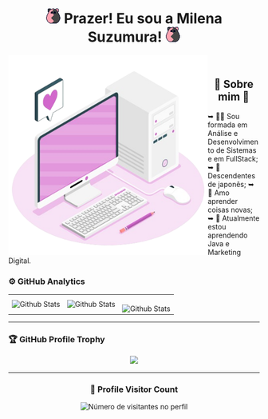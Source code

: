 <div  align="center">

# ![ImageTitle](/image/luck-monster.png) Prazer! Eu sou a Milena Suzumura! ![ImageTitle](/image/luck-monster.png)

</div>

<img src="/image/7832580-removebg-preview.png" alt="image-computer" min-width="400px" max-width="400px" width="400px" align="left">

<br>

<div  align="center">

## 🎎 Sobre mim 🎎

</div>

➥ 👩‍💻 Sou formada em Análise e Desenvolvimento de Sistemas e em FullStack;
➥ 🏯 Descendentes de japonês;
➥ 🧠 Amo aprender coisas novas;
➥ 📖 Atualmente estou aprendendo Java e Marketing Digital.

### ⚙️ GitHub Analytics

<table>
  <tr>
    <td>
      <img
        align="left"
        src="https://github-readme-stats.vercel.app/api?username=iuricode&theme=dark&hide_border=false&include_all_commits=true"
        alt="Github Stats"
      />
    </td>
    <td>
      <img
        align="left"
        src="https://github-readme-stats.vercel.app/api/top-langs/?username=iuricode&theme=dark&hide_border=false&include_all_commits=true&count_private=true&layout=compact"
        alt="Github Stats"
      />
    </td>
    <td>
      <br />
      <img
        align="left"
        src="https://github-readme-streak-stats.herokuapp.com/?user=iuricode&theme=dark&hide_border=false"
        alt="Github Stats"
      />
    </td>
  </tr>
</table>

--- 

### 🏆 GitHub Profile Trophy

<p align="center">
  <a
    href="https://github.com/ryo-ma/github-profile-trophy"
    title="repositório de troféus"
  >
    <img
      width="800"
      src="https://github-profile-trophy.vercel.app/?username=iuricode&column=8&theme=darkhub&no-frame=true&no-bg=true"
    />
  </a>
</p>

---

<div align="center">
  <h3><b>📍 Profile Visitor Count</b></h3>
</div>

<p align="center">
  <img
    src="https://profile-counter.glitch.me/iuricode/count.svg"
    alt="Número de visitantes no perfil"
  />
</p>